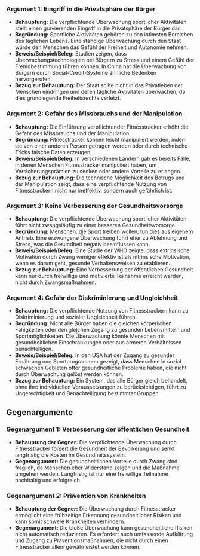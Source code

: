 ### Argument 1: Eingriff in die Privatsphäre der Bürger

- **Behauptung:** Die verpflichtende Überwachung sportlicher Aktivitäten stellt einen gravierenden Eingriff in die Privatsphäre der Bürger dar.
- **Begründung:** Sportliche Aktivitäten gehören zu den intimsten Bereichen des täglichen Lebens. Eine ständige Überwachung durch den Staat würde den Menschen das Gefühl der Freiheit und Autonomie nehmen.
- **Beweis/Beispiel/Beleg:** Studien zeigen, dass Überwachungstechnologien bei Bürgern zu Stress und einem Gefühl der Fremdbestimmung führen können. In China hat die Überwachung von Bürgern durch Social-Credit-Systeme ähnliche Bedenken hervorgerufen.
- **Bezug zur Behauptung:** Der Staat sollte nicht in das Privatleben der Menschen eindringen und deren tägliche Aktivitäten überwachen, da dies grundlegende Freiheitsrechte verletzt.

### Argument 2: Gefahr des Missbrauchs und der Manipulation

- **Behauptung:** Die Einführung verpflichtender Fitnesstracker erhöht die Gefahr des Missbrauchs und der Manipulation.
- **Begründung:** Fitnesstracker können leicht manipuliert werden, indem sie von einer anderen Person getragen werden oder durch technische Tricks falsche Daten erzeugen.
- **Beweis/Beispiel/Beleg:** In verschiedenen Ländern gab es bereits Fälle, in denen Menschen Fitnesstracker manipuliert haben, um Versicherungsprämien zu senken oder andere Vorteile zu erlangen.
- **Bezug zur Behauptung:** Die technische Möglichkeit des Betrugs und der Manipulation zeigt, dass eine verpflichtende Nutzung von Fitnesstrackern nicht nur ineffektiv, sondern auch gefährlich ist.

### Argument 3: Keine Verbesserung der Gesundheitsvorsorge

- **Behauptung:** Die verpflichtende Überwachung sportlicher Aktivitäten führt nicht zwangsläufig zu einer besseren Gesundheitsvorsorge.
- **Begründung:** Menschen, die Sport treiben wollen, tun dies aus eigenem Antrieb. Eine erzwungene Überwachung führt eher zu Ablehnung und Stress, was die Gesundheit negativ beeinflussen kann.
- **Beweis/Beispiel/Beleg:** Eine Studie der WHO zeigte, dass extrinsische Motivation durch Zwang weniger effektiv ist als intrinsische Motivation, wenn es darum geht, gesunde Verhaltensweisen zu etablieren.
- **Bezug zur Behauptung:** Eine Verbesserung der öffentlichen Gesundheit kann nur durch freiwillige und motivierte Teilnahme erreicht werden, nicht durch Zwangsmaßnahmen.

### Argument 4: Gefahr der Diskriminierung und Ungleichheit

- **Behauptung:** Die verpflichtende Nutzung von Fitnesstrackern kann zu Diskriminierung und sozialer Ungleichheit führen.
- **Begründung:** Nicht alle Bürger haben die gleichen körperlichen Fähigkeiten oder den gleichen Zugang zu gesunden Lebensmitteln und Sportmöglichkeiten. Die Überwachung könnte Menschen mit gesundheitlichen Einschränkungen oder aus ärmeren Verhältnissen benachteiligen.
- **Beweis/Beispiel/Beleg:** In den USA hat der Zugang zu gesunder Ernährung und Sportprogrammen gezeigt, dass Menschen in sozial schwachen Gebieten öfter gesundheitliche Probleme haben, die nicht durch Überwachung gelöst werden können.
- **Bezug zur Behauptung:** Ein System, das alle Bürger gleich behandelt, ohne ihre individuellen Voraussetzungen zu berücksichtigen, führt zu Ungerechtigkeit und Benachteiligung bestimmter Gruppen.

## Gegenargumente

### Gegenargument 1: Verbesserung der öffentlichen Gesundheit

- **Behauptung der Gegner:** Die verpflichtende Überwachung durch Fitnesstracker fördert die Gesundheit der Bevölkerung und senkt langfristig die Kosten im Gesundheitssystem.
- **Gegenargument:** Die gesundheitlichen Vorteile durch Zwang sind fraglich, da Menschen eher Widerstand zeigen und die Maßnahme umgehen werden. Langfristig ist nur eine freiwillige Teilnahme nachhaltig und erfolgreich.
### Gegenargument 2: Prävention von Krankheiten

- **Behauptung der Gegner:** Die Überwachung durch Fitnesstracker ermöglicht eine frühzeitige Erkennung gesundheitlicher Risiken und kann somit schwere Krankheiten verhindern.
- **Gegenargument:** Die bloße Überwachung kann gesundheitliche Risiken nicht automatisch reduzieren. Es erfordert auch umfassende Aufklärung und Zugang zu Präventionsmaßnahmen, die nicht durch einen Fitnesstracker allein gewährleistet werden können.